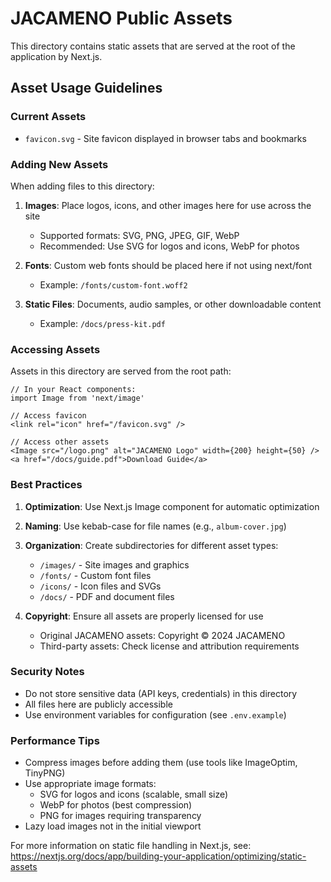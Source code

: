# JACAMENO Public Assets

This directory contains static assets that are served at the root of the application by Next.js.

## Asset Usage Guidelines

### Current Assets
- `favicon.svg` - Site favicon displayed in browser tabs and bookmarks

### Adding New Assets

When adding files to this directory:

1. **Images**: Place logos, icons, and other images here for use across the site
   - Supported formats: SVG, PNG, JPEG, GIF, WebP
   - Recommended: Use SVG for logos and icons, WebP for photos

2. **Fonts**: Custom web fonts should be placed here if not using next/font
   - Example: `/fonts/custom-font.woff2`

3. **Static Files**: Documents, audio samples, or other downloadable content
   - Example: `/docs/press-kit.pdf`

### Accessing Assets

Assets in this directory are served from the root path:

```tsx
// In your React components:
import Image from 'next/image'

// Access favicon
<link rel="icon" href="/favicon.svg" />

// Access other assets
<Image src="/logo.png" alt="JACAMENO Logo" width={200} height={50} />
<a href="/docs/guide.pdf">Download Guide</a>
```

### Best Practices

1. **Optimization**: Use Next.js Image component for automatic optimization
2. **Naming**: Use kebab-case for file names (e.g., `album-cover.jpg`)
3. **Organization**: Create subdirectories for different asset types:
   - `/images/` - Site images and graphics
   - `/fonts/` - Custom font files
   - `/icons/` - Icon files and SVGs
   - `/docs/` - PDF and document files

4. **Copyright**: Ensure all assets are properly licensed for use
   - Original JACAMENO assets: Copyright © 2024 JACAMENO
   - Third-party assets: Check license and attribution requirements

### Security Notes

- Do not store sensitive data (API keys, credentials) in this directory
- All files here are publicly accessible
- Use environment variables for configuration (see `.env.example`)

### Performance Tips

- Compress images before adding them (use tools like ImageOptim, TinyPNG)
- Use appropriate image formats:
  - SVG for logos and icons (scalable, small size)
  - WebP for photos (best compression)
  - PNG for images requiring transparency
- Lazy load images not in the initial viewport

For more information on static file handling in Next.js, see:
https://nextjs.org/docs/app/building-your-application/optimizing/static-assets
